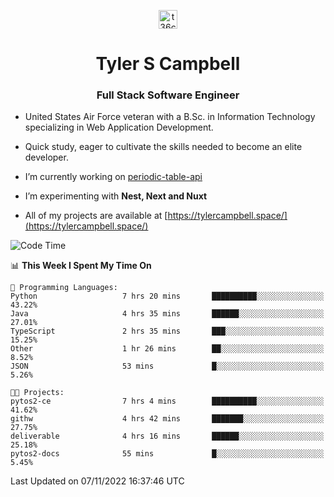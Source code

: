 <p align="center">
<a href="https://www.linkedin.com/in/t36campbell" target="blank"><img align="center" src="https://ik.imagekit.io/t36campbell/Portfolio/linkedin.png.original_m8bbGgPh6.png" alt="t36campbell" height="30" width="30" /></a>
</p>
<h1 align="center">Tyler S Campbell</h1>
<h3 align="center">Full Stack Software Engineer</h3>

* United States Air Force veteran with a B.Sc. in Information Technology specializing in Web Application Development. 

* Quick study, eager to cultivate the skills needed to become an elite developer.

* I’m currently working on [periodic-table-api](https://github.com/t36campbell/periodic-table-api)

* I’m experimenting with **Nest, Next and Nuxt**

* All of my projects are available at [https://tylercampbell.space/](https://tylercampbell.space/)

<!--START_SECTION:waka-->
![Code Time](http://img.shields.io/badge/Code%20Time-1%2C975%20hrs%2051%20mins-blue)

📊 **This Week I Spent My Time On** 

```text
💬 Programming Languages: 
Python                   7 hrs 20 mins       ██████████░░░░░░░░░░░░░░░   43.22% 
Java                     4 hrs 35 mins       ██████░░░░░░░░░░░░░░░░░░░   27.01% 
TypeScript               2 hrs 35 mins       ███░░░░░░░░░░░░░░░░░░░░░░   15.25% 
Other                    1 hr 26 mins        ██░░░░░░░░░░░░░░░░░░░░░░░   8.52% 
JSON                     53 mins             █░░░░░░░░░░░░░░░░░░░░░░░░   5.26%

🐱‍💻 Projects: 
pytos2-ce                7 hrs 4 mins        ██████████░░░░░░░░░░░░░░░   41.62% 
githw                    4 hrs 42 mins       ███████░░░░░░░░░░░░░░░░░░   27.75% 
deliverable              4 hrs 16 mins       ██████░░░░░░░░░░░░░░░░░░░   25.18% 
pytos2-docs              55 mins             █░░░░░░░░░░░░░░░░░░░░░░░░   5.45%

```


 Last Updated on 07/11/2022 16:37:46 UTC
<!--END_SECTION:waka-->

